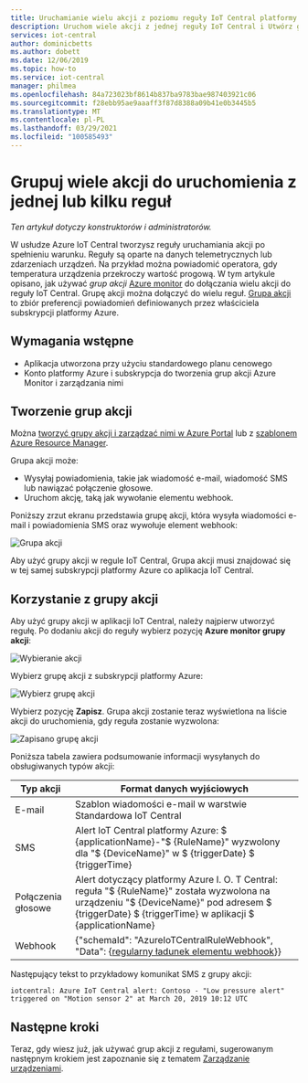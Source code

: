 ```yaml
---
title: Uruchamianie wielu akcji z poziomu reguły IoT Central platformy Azure | Microsoft Docs
description: Uruchom wiele akcji z jednej reguły IoT Central i Utwórz grupy akcji wielokrotnego użytku, które można uruchamiać z wielu reguł.
services: iot-central
author: dominicbetts
ms.author: dobett
ms.date: 12/06/2019
ms.topic: how-to
ms.service: iot-central
manager: philmea
ms.openlocfilehash: 84a723023bf8614b837ba9783bae987403921c06
ms.sourcegitcommit: f28ebb95ae9aaaff3f87d8388a09b41e0b3445b5
ms.translationtype: MT
ms.contentlocale: pl-PL
ms.lasthandoff: 03/29/2021
ms.locfileid: "100585493"
---
```

# <a name="group-multiple-actions-to-run-from-one-or-more-rules"></a>Grupuj wiele akcji do uruchomienia z jednej lub kilku reguł

*Ten artykuł dotyczy konstruktorów i administratorów.*

W usłudze Azure IoT Central tworzysz reguły uruchamiania akcji po spełnieniu warunku. Reguły są oparte na danych telemetrycznych lub zdarzeniach urządzeń. Na przykład można powiadomić operatora, gdy temperatura urządzenia przekroczy wartość progową. W tym artykule opisano, jak używać *grup akcji* [Azure monitor](../../azure-monitor/overview.md) do dołączania wielu akcji do reguły IoT Central. Grupę akcji można dołączyć do wielu reguł. [Grupa akcji](../../azure-monitor/alerts/action-groups.md) to zbiór preferencji powiadomień definiowanych przez właściciela subskrypcji platformy Azure.

## <a name="prerequisites"></a>Wymagania wstępne

- Aplikacja utworzona przy użyciu standardowego planu cenowego
- Konto platformy Azure i subskrypcja do tworzenia grup akcji Azure Monitor i zarządzania nimi

## <a name="create-action-groups"></a>Tworzenie grup akcji

Można [tworzyć grupy akcji i zarządzać nimi w Azure Portal](../../azure-monitor/alerts/action-groups.md) lub z [szablonem Azure Resource Manager](../../azure-monitor/alerts/action-groups-create-resource-manager-template.md).

Grupa akcji może:

- Wysyłaj powiadomienia, takie jak wiadomość e-mail, wiadomość SMS lub nawiązać połączenie głosowe.
- Uruchom akcję, taką jak wywołanie elementu webhook.

Poniższy zrzut ekranu przedstawia grupę akcji, która wysyła wiadomości e-mail i powiadomienia SMS oraz wywołuje element webhook:

![Grupa akcji](media/howto-use-action-groups/actiongroup.png)

Aby użyć grupy akcji w regule IoT Central, Grupa akcji musi znajdować się w tej samej subskrypcji platformy Azure co aplikacja IoT Central.

## <a name="use-an-action-group"></a>Korzystanie z grupy akcji

Aby użyć grupy akcji w aplikacji IoT Central, należy najpierw utworzyć regułę. Po dodaniu akcji do reguły wybierz pozycję **Azure monitor grupy akcji**:

![Wybieranie akcji](media/howto-use-action-groups/chooseaction.png)

Wybierz grupę akcji z subskrypcji platformy Azure:

![Wybierz grupę akcji](media/howto-use-action-groups/chooseactiongroup.png)

Wybierz pozycję **Zapisz**. Grupa akcji zostanie teraz wyświetlona na liście akcji do uruchomienia, gdy reguła zostanie wyzwolona:

![Zapisano grupę akcji](media/howto-use-action-groups/savedactiongroup.png)

Poniższa tabela zawiera podsumowanie informacji wysyłanych do obsługiwanych typów akcji:

| Typ akcji | Format danych wyjściowych |
| ----------- | -------------- |
| E-mail       | Szablon wiadomości e-mail w warstwie Standardowa IoT Central |
| SMS         | Alert IoT Central platformy Azure: $ {applicationName}-"$ {RuleName}" wyzwolony dla "$ {DeviceName}" w $ {triggerDate} $ {triggerTime} |
| Połączenia głosowe       | Alert dotyczący platformy Azure I. O. T Central: reguła "$ {RuleName}" została wyzwolona na urządzeniu "$ {DeviceName}" pod adresem $ {triggerDate} $ {triggerTime} w aplikacji $ {applicationName} |
| Webhook     | {"schemaId": "AzureIoTCentralRuleWebhook", "Data": {[regularny ładunek elementu webhook](howto-create-webhooks.md#payload)}} |

Następujący tekst to przykładowy komunikat SMS z grupy akcji:

`iotcentral: Azure IoT Central alert: Contoso - "Low pressure alert" triggered on "Motion sensor 2" at March 20, 2019 10:12 UTC`

## <a name="next-steps"></a>Następne kroki

Teraz, gdy wiesz już, jak używać grup akcji z regułami, sugerowanym następnym krokiem jest zapoznanie się z tematem [Zarządzanie urządzeniami](howto-manage-devices.md).
